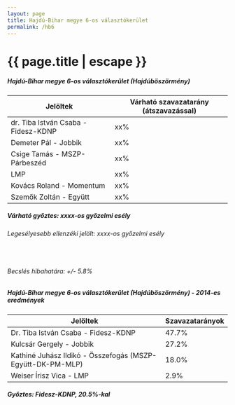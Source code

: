 ```yaml
---
layout: page
title: Hajdú-Bihar megye 6-os választókerület
permalink: /hb6
---
```


<h1 class="page-title">{{ page.title | escape }}</h1>

<div class="section">
    <div class="row">
          <div class="col s12">
		  <h5>Hajdú-Bihar megye 6-os választókerület (Hajdúböszörmény)</h5>
            <table class="responsive-table">
              <thead>
                <tr>
                    <th>Jelöltek</th>
                    <th>Várható szavazatarány (átszavazással)</th>
                </tr>
              </thead>
              <tbody>
             <tr>
                  <td>dr. Tiba István Csaba - Fidesz-KDNP</td>
				  <td id="id_fidesz">xx%</td>
			</tr>
			<tr><td>Demeter Pál - Jobbik</td><td id="id_jobbik">xx%</td></tr>
<tr>
                  <td>Csige Tamás - MSZP-Párbeszéd</td>
				  <td id="id_baloldal">xx%</td>
			</tr>
			<tr>
                  <td>LMP</td>
				  <td id="id_lmp">xx%</td>
			</tr>
			<tr>
				  <td>Kovács Roland - Momentum</td>
				  <td id="id_momentum">xx%</td>
			</tr>
<tr>
<td>Szemők Zoltán - Együtt</td>
<td id="id_egyutt">xx%</td>
</tr>                
              </tbody>
            </table>
			<h5>Várható győztes: <span id="gyoztes">xx</span><span id="esely">xx</span><span>-os győzelmi esély</span></h5>
			<h6>Legesélyesebb ellenzéki jelölt: <span id="masodik">xx</span><span id="esely2">xx</span><span>-os győzelmi esély</span></h6>
			<br/>
			<h6>Becslés hibahatára: +/- 5.8%</h6>
          </div>
    </div>
</div>

<div class="section">
    <div class="row">
          <div class="col s12">
		  <h5>Hajdú-Bihar megye 6-os választókerület (Hajdúböszörmény) - 2014-es eredmények</h5>
            <table class="responsive-table">
              <thead>
                <tr>
                    <th>Jelöltek</th>
                    <th>Szavazatarányok</th>
                </tr>
              </thead>
              <tbody>
             <tr>
                  <td>Dr. Tiba István Csaba - Fidesz-KDNP</td>
				  <td>47.7%</td>
			</tr>
			<tr>
			      <td>Kulcsár Gergely - Jobbik</td>
				  <td>27.2%</td>
			</tr>
			<tr>
			      <td>Kathiné Juhász Ildikó - Összefogás (MSZP-Együtt-DK-PM-MLP)</td>
				  <td>18.0%</td>    
			</tr>
			<tr>
				  <td>Weiser Írisz Vica - LMP</td>
				  <td>2.9%</td>
			</tr>                
              </tbody>
            </table>
			<h5>Győztes: Fidesz-KDNP, 20.5%-kal</h5>
          </div>
    </div>
</div>
